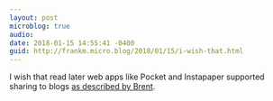 ```yaml
---
layout: post
microblog: true
audio: 
date: 2018-01-15 14:55:41 -0400
guid: http://frankm.micro.blog/2018/01/15/i-wish-that.html
---
```

I wish that read later web apps like Pocket and Instapaper supported sharing to blogs [as described by Brent](http://inessential.com/2018/01/15/evergreen_diary_4_send_to_micro_blog). 
